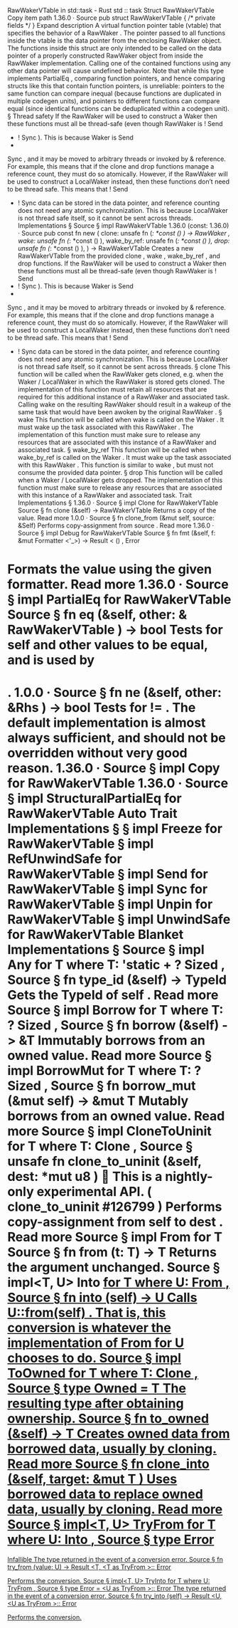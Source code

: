 RawWakerVTable in std::task - Rust
std
::
task
Struct
RawWakerVTable
Copy item path
1.36.0
·
Source
pub struct RawWakerVTable {
/* private fields */
}
Expand description
A virtual function pointer table (vtable) that specifies the behavior
of a
RawWaker
.
The pointer passed to all functions inside the vtable is the
data
pointer
from the enclosing
RawWaker
object.
The functions inside this struct are only intended to be called on the
data
pointer of a properly constructed
RawWaker
object from inside the
RawWaker
implementation. Calling one of the contained functions using
any other
data
pointer will cause undefined behavior.
Note that while this type implements
PartialEq
, comparing function pointers, and hence
comparing structs like this that contain function pointers, is unreliable: pointers to the same
function can compare inequal (because functions are duplicated in multiple codegen units), and
pointers to
different
functions can compare equal (since identical functions can be
deduplicated within a codegen unit).
§
Thread safety
If the
RawWaker
will be used to construct a
Waker
then
these functions must all be thread-safe (even though
RawWaker
is
!
Send
+ !
Sync
). This is because
Waker
is
Send
+
Sync
,
and it may be moved to arbitrary threads or invoked by
&
reference. For example,
this means that if the
clone
and
drop
functions manage a reference count,
they must do so atomically.
However, if the
RawWaker
will be used to construct a
LocalWaker
instead, then
these functions don’t need to be thread safe. This means that
!
Send
+ !
Sync
data can be stored in the data pointer, and reference counting does not need any atomic
synchronization. This is because
LocalWaker
is not thread safe itself, so it cannot
be sent across threads.
Implementations
§
Source
§
impl
RawWakerVTable
1.36.0 (const: 1.36.0)
·
Source
pub const fn
new
(
    clone: unsafe
fn
(_:
*const
()
) ->
RawWaker
,
    wake: unsafe
fn
(_:
*const
()
),
    wake_by_ref: unsafe
fn
(_:
*const
()
),
    drop: unsafe
fn
(_:
*const
()
),
) ->
RawWakerVTable
Creates a new
RawWakerVTable
from the provided
clone
,
wake
,
wake_by_ref
, and
drop
functions.
If the
RawWaker
will be used to construct a
Waker
then
these functions must all be thread-safe (even though
RawWaker
is
!
Send
+ !
Sync
). This is because
Waker
is
Send
+
Sync
,
and it may be moved to arbitrary threads or invoked by
&
reference. For example,
this means that if the
clone
and
drop
functions manage a reference count,
they must do so atomically.
However, if the
RawWaker
will be used to construct a
LocalWaker
instead, then
these functions don’t need to be thread safe. This means that
!
Send
+ !
Sync
data can be stored in the data pointer, and reference counting does not need any atomic
synchronization. This is because
LocalWaker
is not thread safe itself, so it cannot
be sent across threads.
§
clone
This function will be called when the
RawWaker
gets cloned, e.g. when
the
Waker
/
LocalWaker
in which the
RawWaker
is stored gets cloned.
The implementation of this function must retain all resources that are
required for this additional instance of a
RawWaker
and associated
task. Calling
wake
on the resulting
RawWaker
should result in a wakeup
of the same task that would have been awoken by the original
RawWaker
.
§
wake
This function will be called when
wake
is called on the
Waker
.
It must wake up the task associated with this
RawWaker
.
The implementation of this function must make sure to release any
resources that are associated with this instance of a
RawWaker
and
associated task.
§
wake_by_ref
This function will be called when
wake_by_ref
is called on the
Waker
.
It must wake up the task associated with this
RawWaker
.
This function is similar to
wake
, but must not consume the provided data
pointer.
§
drop
This function will be called when a
Waker
/
LocalWaker
gets
dropped.
The implementation of this function must make sure to release any
resources that are associated with this instance of a
RawWaker
and
associated task.
Trait Implementations
§
1.36.0
·
Source
§
impl
Clone
for
RawWakerVTable
Source
§
fn
clone
(&self) ->
RawWakerVTable
Returns a copy of the value.
Read more
1.0.0
·
Source
§
fn
clone_from
(&mut self, source: &Self)
Performs copy-assignment from
source
.
Read more
1.36.0
·
Source
§
impl
Debug
for
RawWakerVTable
Source
§
fn
fmt
(&self, f: &mut
Formatter
<'_>) ->
Result
<
()
,
Error
>
Formats the value using the given formatter.
Read more
1.36.0
·
Source
§
impl
PartialEq
for
RawWakerVTable
Source
§
fn
eq
(&self, other: &
RawWakerVTable
) ->
bool
Tests for
self
and
other
values to be equal, and is used by
==
.
1.0.0
·
Source
§
fn
ne
(&self, other:
&Rhs
) ->
bool
Tests for
!=
. The default implementation is almost always sufficient,
and should not be overridden without very good reason.
1.36.0
·
Source
§
impl
Copy
for
RawWakerVTable
1.36.0
·
Source
§
impl
StructuralPartialEq
for
RawWakerVTable
Auto Trait Implementations
§
§
impl
Freeze
for
RawWakerVTable
§
impl
RefUnwindSafe
for
RawWakerVTable
§
impl
Send
for
RawWakerVTable
§
impl
Sync
for
RawWakerVTable
§
impl
Unpin
for
RawWakerVTable
§
impl
UnwindSafe
for
RawWakerVTable
Blanket Implementations
§
Source
§
impl<T>
Any
for T
where
    T: 'static + ?
Sized
,
Source
§
fn
type_id
(&self) ->
TypeId
Gets the
TypeId
of
self
.
Read more
Source
§
impl<T>
Borrow
<T> for T
where
    T: ?
Sized
,
Source
§
fn
borrow
(&self) ->
&T
Immutably borrows from an owned value.
Read more
Source
§
impl<T>
BorrowMut
<T> for T
where
    T: ?
Sized
,
Source
§
fn
borrow_mut
(&mut self) ->
&mut T
Mutably borrows from an owned value.
Read more
Source
§
impl<T>
CloneToUninit
for T
where
    T:
Clone
,
Source
§
unsafe fn
clone_to_uninit
(&self, dest:
*mut
u8
)
🔬
This is a nightly-only experimental API. (
clone_to_uninit
#126799
)
Performs copy-assignment from
self
to
dest
.
Read more
Source
§
impl<T>
From
<T> for T
Source
§
fn
from
(t: T) -> T
Returns the argument unchanged.
Source
§
impl<T, U>
Into
<U> for T
where
    U:
From
<T>,
Source
§
fn
into
(self) -> U
Calls
U::from(self)
.
That is, this conversion is whatever the implementation of
From
<T> for U
chooses to do.
Source
§
impl<T>
ToOwned
for T
where
    T:
Clone
,
Source
§
type
Owned
= T
The resulting type after obtaining ownership.
Source
§
fn
to_owned
(&self) -> T
Creates owned data from borrowed data, usually by cloning.
Read more
Source
§
fn
clone_into
(&self, target:
&mut T
)
Uses borrowed data to replace owned data, usually by cloning.
Read more
Source
§
impl<T, U>
TryFrom
<U> for T
where
    U:
Into
<T>,
Source
§
type
Error
=
Infallible
The type returned in the event of a conversion error.
Source
§
fn
try_from
(value: U) ->
Result
<T, <T as
TryFrom
<U>>::
Error
>
Performs the conversion.
Source
§
impl<T, U>
TryInto
<U> for T
where
    U:
TryFrom
<T>,
Source
§
type
Error
= <U as
TryFrom
<T>>::
Error
The type returned in the event of a conversion error.
Source
§
fn
try_into
(self) ->
Result
<U, <U as
TryFrom
<T>>::
Error
>
Performs the conversion.